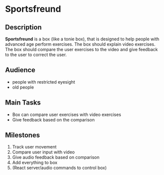 # Sportsfreund

## Description

**Sportsfreund** is a box (like a tonie box), that is designed to help people with advanced age perform exercises. The box should explain video exercises. The box should compare the user exercises to the video and give feedback to the user to correct the user.

## Audience

- people with restricted eyesight
- old people

## Main Tasks

- Box can compare user exercises with video exercises
- Give feedback based on the comparison

## Milestones

1. Track user movement
2. Compare user input with video
3. Give audio feedback based on comparison
4. Add everything to box
5. (React server/audio commands to control box)
